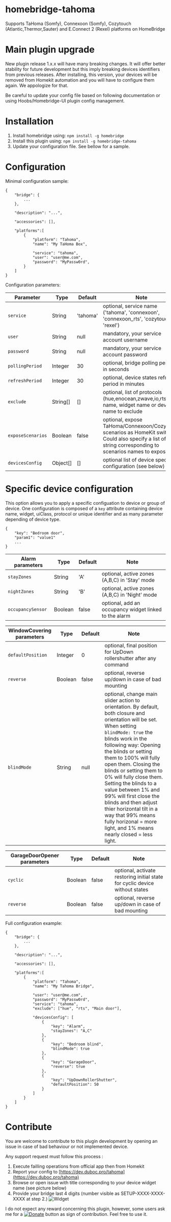# homebridge-tahoma

Supports TaHoma (Somfy), Connexoon (Somfy), Cozytouch (Atlantic,Thermor,Sauter) and E.Connect 2 (Rexel) platforms on HomeBridge

# Main plugin upgrade

New plugin release 1.x.x will have many breaking changes. It will offer better stability for future development but this imply breaking devices identifiers from previous releases.
After installing, this version, your devices will be removed from Homekit automation and you will have to configure them again.
We appologize for that.

Be careful to update your config file based on following documentation or using Hoobs/Homebridge-UI plugin config management.

# Installation

1. Install homebridge using: `npm install -g homebridge`
2. Install this plugin using: `npm install -g homebridge-tahoma`
3. Update your configuration file. See bellow for a sample.

# Configuration

Minimal configuration sample:
```
{
	"bridge": {
		...
	},

	"description": "...",

	"accessories": [],

	"platforms":[
		{
			"platform": "Tahoma",
			"name": "My TaHoma Box",

			"service": "tahoma",
			"user": "user@me.com",
			"password": "MyPassw0rd",
		}
	]
}
```

Configuration parameters:

| Parameter					| Type			| Default		| Note							|
|---------------------------|--------------|---------------|-------------------------------|
| `service`					| String		| 'tahoma'	    | optional, service name ('tahoma', 'connexoon', 'connexoon_rts', 'cozytouch' or 'rexel')	|
| `user`					| String		| null			| mandatory, your service account username	|
| `password`				| String		| null			| mandatory, your service account password	|
| `pollingPeriod`			| Integer		| 30			| optional, bridge polling period in seconds	|
| `refreshPeriod`			| Integer		| 30			| optional, device states refresh period in minutes	|
| `exclude`					| String[]		| []			| optional, list of protocols (hue,enocean,zwave,io,rts), ui name, widget name or device name to exclude	|
| `exposeScenarios`			| Boolean		| false			| optional, expose TaHoma/Connexoon/Cozytouch scenarios as HomeKit switches. Could also specify a list of string corresponding to scenarios names to expose	|
| `devicesConfig`			| Object[]		| []			| optional list of device specific configuration (see below)	|

# Specific device configuration

This option allows you to apply a specific configuation to device or group of device.
One configuration is composed of a `key` attribute containing device name, widget, uiClass, protocol or unique identifier and as many parameter depending of device type.

```
{
	"key": "Bedroom door",
	"param1": "value1"
	...
}
```

| Alarm parameters	| Type		| Default		| Note					|
|-------------------|-----------|---------------|-----------------------|
| `stayZones`		| String	| 'A'			| optional, active zones (A,B,C) in 'Stay' mode	|
| `nightZones`		| String	| 'B'			| optional, active zones (A,B,C) in 'Night' mode	|
| `occupancySensor`	| Boolean	| false			| optional, add an occupancy widget linked to the alarm	|

| WindowCovering parameters	| Type		| Default		| Note			|
|---------------------------|-----------|---------------|---------------|
| `defaultPosition`			| Integer	| 0				| optional, final position for UpDown rollershutter after any command	|
| `reverse`					| Boolean	| false			| optional, reverse up/down in case of bad mounting	|
| `blindMode`				| String	| null			| optional, change main slider action to orientation. By default, both closure and orientation will be set. When setting ``blindMode: true`` the blinds work in the following way: Opening the blinds or setting them to 100% will fully open them. Closing the blinds or setting them to 0% will fully close them. Setting the blinds to a value between 1% and 99% will first close the blinds and then adjust thier horizontal tilt in a way that 99% means fully horizonal = more light, and 1% means nearly closed = less light. |

| GarageDoorOpener parameters	| Type			| Default		| Note				|
|-------------------------------|---------------|---------------|-------------------|
| `cyclic`						| Boolean		| false			| optional, activate restoring initial state for cyclic device without states	|
| `reverse`						| Boolean		| false			| optional, reverse up/down in case of bad mounting	|


Full configuration example:
```
{
	"bridge": {
		...
	},

	"description": "...",

	"accessories": [],

	"platforms":[
		{
			"platform": "Tahoma",
			"name": "My Tahoma Bridge",

			"user": "user@me.com",
			"password": "MyPassw0rd",
			"service": "tahoma",
			"exclude": ["hue", "rts", "Main door"],

			"devicesConfig": [
				{
					"key": "Alarm",
					"stayZones": "A,C"
				},
				{
					"key": "Bedroom blind",
					"blindMode": true
				},
				{
					"key": "GarageDoor",
					"reverse": true
				},
				{
					"key": "UpDownRollerShutter",
					"defaultPosition": 50
				}
			]
		}
	]
}
```

# Contribute

You are welcome to contribute to this plugin development by opening an issue in case of bad behaviour or not implemented device.

Any support request must follow this process :
1. Execute failling operations from official app then from Homekit
2. Report your config to [https://dev.duboc.pro/tahoma](https://dev.duboc.pro/tahoma)
3. Browse or open issue with title corresponding to your device widget name (see picture below)
4. Provide your bridge last 4 digits (number visible as SETUP-XXXX-XXXX-XXXX at step 2.)
![Widget](https://dev.duboc.pro/img/widgets.png)

I do not expect any reward concerning this plugin, however, some users ask me for a [![Donate](https://img.shields.io/badge/Donate-PayPal-green.svg)](https://www.paypal.com/cgi-bin/webscr?cmd=_s-xclick&hosted_button_id=L4X489MG7FUCN) button as sign of contribution. Feel free to use it.
